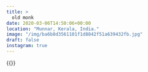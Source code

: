 ```yaml
---
title: >
  old monk
date: 2020-03-06T14:50:06+00:00
location: "Munnar, Kerala, India."
image: "/img/ba6b8d3561101f1d8842f51a639432fb.jpg"
draft: false
instagram: true
---
```


{{<photo src="/img/ba6b8d3561101f1d8842f51a639432fb.jpg">}}
